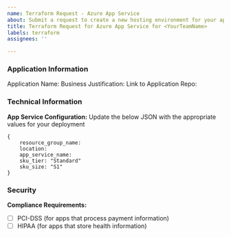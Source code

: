 ```yaml
---
name: Terraform Request - Azure App Service
about: Submit a request to create a new hosting environment for your app
title: Terraform Request for Azure App Service for <YourTeamName>
labels: terraform
assignees: ''

---
```


### Application Information
Application Name: 
Business Justification: 
Link to Application Repo: 

### Technical Information
**App Service Configuration:**
Update the below JSON with the appropriate values for your deployment
```
{
    resource_group_name: 
    location: 
    app_service_name:
    sku_tier: "Standard"
    sku_size: "S1"
} 
```


### Security
**Compliance Requirements:**
- [ ] PCI-DSS (for apps that process payment information)
- [ ] HIPAA (for apps that store health information)
